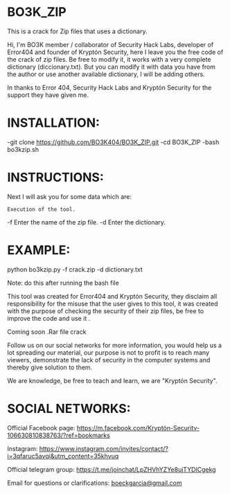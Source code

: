 # BO3K_ZIP

This is a crack for Zip files that uses a dictionary.

Hi, I'm BO3K member / collaborator of Security Hack Labs, developer of Error404 and founder of Kryptón Security, here I leave you the free code of the crack of zip files. Be free to modify it, it works with a very complete dictionary (diccionary.txt). But you can modify it with data you have from the author or use another available dictionary, I will be adding others.

In thanks to Error 404, Security Hack Labs and Kryptón Security for the support they have given me.

# INSTALLATION:

   -git clone https://github.com/BO3K404/BO3K_ZIP.git
   -cd BO3K_ZIP
   -bash bo3kzip.sh

# INSTRUCTIONS:

Next I will ask you for some data which are:

    Execution of the tool.
   -f Enter the name of the zip file.
   -d Enter the dictionary.

# EXAMPLE:

python bo3kzip.py -f crack.zip -d dictionary.txt

Note: do this after running the bash file

This tool was created for Error404 and Kryptón Security, they disclaim all responsibility for the misuse that the user gives to this tool, it was created with the purpose of checking the security of their zip files, be free to improve the code and use it .

Coming soon .Rar file crack

Follow us on our social networks for more information, you would help us a lot spreading our material, our purpose is not to profit is to reach many viewers, demonstrate the lack of security in the computer systems and thereby give solution to them.

We are knowledge, be free to teach and learn, we are "Kryptón Security".

# SOCIAL NETWORKS:

Official Facebook page: https://m.facebook.com/Kryptón-Security-106630810838763/?ref=bookmarks

Instagram: https://www.instagram.com/invites/contact/?i=3qfaruc5avqi&utm_content=35khvuq

Official telegram group: https://t.me/joinchat/LpZHVhYZYe8ujTYDICgekg

Email for questions or clarifications: boeckgarcia@gmail.com
